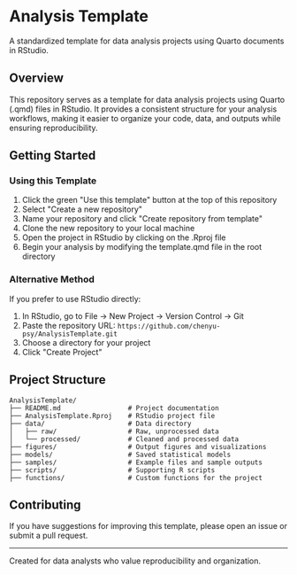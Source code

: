 # Analysis Template

A standardized template for data analysis projects using Quarto documents in RStudio.

## Overview

This repository serves as a template for data analysis projects using Quarto (.qmd) files in RStudio. It provides a consistent structure for your analysis workflows, making it easier to organize your code, data, and outputs while ensuring reproducibility.

## Getting Started

### Using this Template

1. Click the green "Use this template" button at the top of this repository
2. Select "Create a new repository"
3. Name your repository and click "Create repository from template"
4. Clone the new repository to your local machine
5. Open the project in RStudio by clicking on the .Rproj file
6. Begin your analysis by modifying the template.qmd file in the root directory

### Alternative Method

If you prefer to use RStudio directly:

1. In RStudio, go to File → New Project → Version Control → Git
2. Paste the repository URL: `https://github.com/chenyu-psy/AnalysisTemplate.git`
3. Choose a directory for your project
4. Click "Create Project"

## Project Structure

```
AnalysisTemplate/
├── README.md                 # Project documentation
├── AnalysisTemplate.Rproj    # RStudio project file
├── data/                     # Data directory
│   ├── raw/                  # Raw, unprocessed data
│   └── processed/            # Cleaned and processed data
├── figures/                  # Output figures and visualizations
├── models/                   # Saved statistical models
├── samples/                  # Example files and sample outputs
├── scripts/                  # Supporting R scripts
├── functions/                # Custom functions for the project
```

## Contributing

If you have suggestions for improving this template, please open an issue or submit a pull request.

---

Created for data analysts who value reproducibility and organization.

